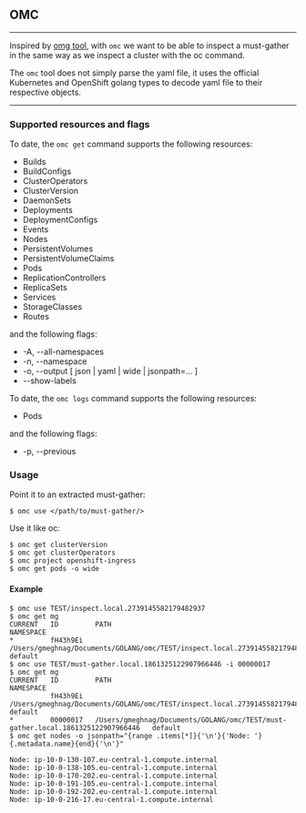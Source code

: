## OMC
---

Inspired by [omg tool](https://github.com/kxr/o-must-gather), with `omc` we want to be able to inspect a must-gather in the same way as we inspect a cluster with the oc command.

The `omc` tool does not simply parse the yaml file, it uses the official Kubernetes and OpenShift golang types to decode yaml file to their respective objects.

---
### Supported resources and flags

To date, the `omc get` command supports the following resources:

- Builds
- BuildConfigs
- ClusterOperators
- ClusterVersion
- DaemonSets
- Deployments
- DeploymentConfigs
- Events
- Nodes
- PersistentVolumes
- PersistentVolumeClaims
- Pods
- ReplicationControllers
- ReplicaSets
- Services
- StorageClasses
- Routes

and the following flags:
- -A, --all-namespaces
- -n, --namespace
- -o, --output [ json | yaml | wide | jsonpath=... ]
- --show-labels

To date, the `omc logs` command supports the following resources:

- Pods

and the following flags:
- -p, --previous

### Usage
Point it to an extracted must-gather:
```
$ omc use </path/to/must-gather/>
```
Use it like oc:
```
$ omc get clusterVersion
$ omc get clusterOperators
$ omc project openshift-ingress
$ omc get pods -o wide
```
#### Example
```
$ omc use TEST/inspect.local.2739145582179482937 
$ omc get mg                                    
CURRENT   ID         PATH                                                                          NAMESPACE 
*         fH43h9Ei   /Users/gmeghnag/Documents/GOLANG/omc/TEST/inspect.local.2739145582179482937   default    
$ omc use TEST/must-gather.local.1861325122907966446 -i 00000017
$ omc get mg                                                    
CURRENT   ID         PATH                                                                              NAMESPACE 
          fH43h9Ei   /Users/gmeghnag/Documents/GOLANG/omc/TEST/inspect.local.2739145582179482937       default     
*         00000017   /Users/gmeghnag/Documents/GOLANG/omc/TEST/must-gather.local.1861325122907966446   default 
$ omc get nodes -o jsonpath="{range .items[*]}{'\n'}{'Node: '}{.metadata.name}{end}{'\n'}"

Node: ip-10-0-130-107.eu-central-1.compute.internal
Node: ip-10-0-138-105.eu-central-1.compute.internal
Node: ip-10-0-170-202.eu-central-1.compute.internal
Node: ip-10-0-191-105.eu-central-1.compute.internal
Node: ip-10-0-192-202.eu-central-1.compute.internal
Node: ip-10-0-216-17.eu-central-1.compute.internal
```
